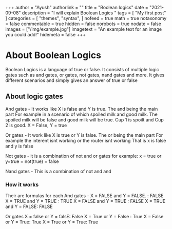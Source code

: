 +++
author = "Ayush"
authorlink = ""
title = "Boolean logics"
date = "2021-09-08"
description = "I will explain Boolean Logics "
tags = [
 "My first post"
]
categories = [
    "themes",
    "syntax",
]
nofeed = true
math = true
notaxonomy = false
commentable = true
hidden = false
norobots = true
nodate = false
images = ["/img/example.jpg"]
imagetext = "An example text for an image you could add!"
hidemeta = false
+++
# About Boolean Logics
Boolean Logics is a language of true or false. It consists of multiple logic gates such as and gates, or gates, not gates, nand gates and more. It gives different scenarios and simply gives an answer of true or false
## About logic gates
And gates - It works like X is false and Y is true. The and being the main part
For example in a scenario of which spoiled milk and good milk. The spoiled milk will be false and good milk will be true. Cup 1 is spoilt and Cup 2 is good. X = False, Y = true

Or gates - It work like X is true or Y is false. The or being the main part
For example the interent isnt working or the router isnt working
That is x is false and y is false

Not gates - it is a combination of not and or gates for example: x = true or y=true = not(true) = false

Nand gates - This is a combination of not and and
### How it works
Their are formulas for each
And gates - 
X = FALSE and Y = FALSE. : FALSE 
X = TRUE and Y = TRUE : TRUE 
X = FALSE and Y = TRUE : FALSE
X = TRUE and Y = FALSE: FALSE

Or gates
X = false or Y = falsE: False
X = True or Y = False : True
X = False or Y = True: True
X = True or Y = True: True

